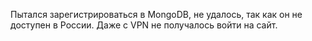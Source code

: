 Пытался зарегистрироваться в MongoDB, не удалось, так как он не доступен в России. Даже с VPN не получалось войти на сайт.
